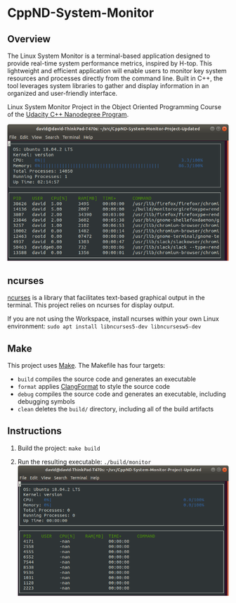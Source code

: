 # CppND-System-Monitor

## Overview

The Linux System Monitor is a terminal-based application designed to provide real-time system performance metrics, inspired by H-top. This lightweight and efficient application will enable users to monitor key system resources and processes directly from the command line. Built in C++, the tool leverages system libraries to gather and display information in an organized and user-friendly interface.

Linux System Monitor Project in the Object Oriented Programming Course of the [Udacity C++ Nanodegree Program](https://www.udacity.com/course/c-plus-plus-nanodegree--nd213).

![System Monitor](images/monitor.png)

## ncurses

[ncurses](https://www.gnu.org/software/ncurses/) is a library that facilitates text-based graphical output in the terminal. This project relies on ncurses for display output.

If you are not using the Workspace, install ncurses within your own Linux environment: `sudo apt install libncurses5-dev libncursesw5-dev`

## Make

This project uses [Make](https://www.gnu.org/software/make/). The Makefile has four targets:

- `build` compiles the source code and generates an executable
- `format` applies [ClangFormat](https://clang.llvm.org/docs/ClangFormat.html) to style the source code
- `debug` compiles the source code and generates an executable, including debugging symbols
- `clean` deletes the `build/` directory, including all of the build artifacts

## Instructions

1. Build the project: `make build`

2. Run the resulting executable: `./build/monitor`
   ![Starting System Monitor](images/starting_monitor.png)
